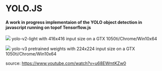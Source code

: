 # YOLO.JS
#### A work in progress implementaion of the YOLO object detection in javascript running on topof  Tensorflow.js 
![](img/yolo-light-v2.gif)
yolo-v2-light with 416x416 input size on a GTX 1050ti/Chrome/Win10x64


![](img/yolo-full-v3.gif)
yolo-v3 pretrained weights with 224x224 input size on a GTX 1050ti/Chrome/Win10x64

source: https://www.youtube.com/watch?v=u68EWmtKZw0